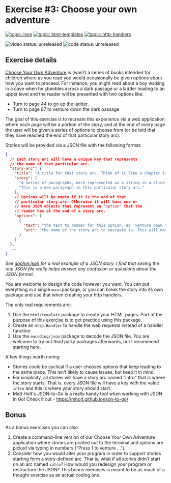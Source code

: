 # Exercise #3: Choose your own adventure

[![topic: json](https://img.shields.io/badge/topic-json-green.svg?style=flat-square)](https://github.com/search?q=topic%3Ajson+org%3Agophercises&type=Repositories)
[![topic: html-templates](https://img.shields.io/badge/topic-html%20templates-green.svg?style=flat-square)](https://github.com/search?q=topic%3Ahtml-templates+org%3Agophercises&type=Repositories)
[![topic: http-handlers](https://img.shields.io/badge/topic-http%20handlers-green.svg?style=flat-square)](https://github.com/search?q=topic%3Ahttp-handlers+org%3Agophercises&type=Repositories)

![video status: unreleased](https://img.shields.io/badge/video%20status-unreleased-red.svg?style=flat-square)
![code status: unreleased](https://img.shields.io/badge/code%20status-unreleased-red.svg?style=flat-square)

## Exercise details

[Choose Your Own Adventure](https://en.wikipedia.org/wiki/Choose_Your_Own_Adventure) is (was?) a series of books intended for children where as you read you would occasionally be given options about how you want to proceed. For instance, you might read about a boy walking in a cave when he stumbles across a dark passage or a ladder leading to an upper level and the reader will be presented with two options like:

- Turn to page 44 to go up the ladder.
- Turn to page 87 to venture down the dark passage.

The goal of this exercise is to recreate this experience via a web application where each page will be a portion of the story, and at the end of every page the user will be given a series of options to choose from (or be told that they have reached the end of that particular story arc).

Stories will be provided via a JSON file with the following format:

```json
{
  // Each story arc will have a unique key that represents
  // the name of that particular arc.
  "story-arc": {
    "title": "A title for that story arc. Think of it like a chapter title.",
    "story": [
      "A series of paragraphs, each represented as a string in a slice.",
      "This is a new paragraph in this particular story arc."
    ],
    // Options will be empty if it is the end of that
    // particular story arc. Otherwise it will have one or
    // more JSON objects that represent an "option" that the
    // reader has at the end of a story arc.
    "options": [
      {
        "text": "the text to render for this option. eg 'venture down the dark passage'",
        "arc": "the name of the story arc to navigate to. This will match the story-arc key at the very root of the JSON document"
      }
    ]
  },
  ...
}
```

*See [gopher.json](gopher.json) for a real example of a JSON story. I find that seeing the real JSON file really helps answer any confusion or questions about the JSON format.*

You are welcome to design the code however you want. You can put everything in a single `main` package, or you can break the story into its own package and use that when creating your http handlers.

The only real requirements are:

1. Use the `html/template` package to create your HTML pages. Part of the purpose of this exercise is to get practice using this package.
2. Create an `http.Handler` to handle the web requests instead of a handler function.
3. Use the `encoding/json` package to decode the JSON file. You are welcome to try out third party packages afterwards, but I recommend starting here.

A few things worth noting:

- Stories could be cyclical if a user chooses options that keep leading to the same place. This isn't likely to cause issues, but keep it in mind.
- For simplicity, all stories will have a story arc named "intro" that is where the story starts. That is, every JSON file will have a key with the value `intro` and this is where your story should start.
- Matt Holt's JSON-to-Go is a really handy tool when working with JSON in Go! Check it out - <https://mholt.github.io/json-to-go/>

## Bonus

As a bonus exercises you can also:

1. Create a command-line version of our Choose Your Own Adventure application where stories are printed out to the terminal and options are picked via typing in numbers ("Press 1 to venture ...").
2. Consider how you would alter your program in order to support stories starting form a story-defined arc. That is, what if all stories didn't start on an arc named `intro`? How would you redesign your program or restructure the JSON? This bonus exercises is meant to be as much of a thought exercise as an actual coding one.